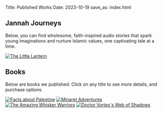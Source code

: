 Title: Published Works
Date: 2023-10-19
save_as: index.html

## Jannah Journeys

Below, you can find wholesome, faith-inspired audio stories that spark young imaginations and nurture Islamic values, one captivating tale at a time.

<!-- TODO: make a proper page with an item per title, like we have a books page ... uh ... guess we need that too. -->
[![The Little Lantern](images/jannah-journeys/the-little-lantern.png)]({filename}/articles/jannah-journeys/the-little-lantern.md)

## Books

Below are books we published. Click on any title to see more details, and purchase options.

[![Facts about Palestine](images/book-covers/facts-about-palestine.png)](https://books2read.com/palestine)
[![Minaret Adventures](images/book-covers/minaret-adventures.png)](https://books2read.com/u/3kBkVN)
[![The Amazing Whisker Warriors](images/book-covers/whisker-warriors.png)](https://books2read.com/u/38nlad)
[![Doctor Vortex's Web of Shadows](images/book-covers/doctor-vortex.png)](https://books2read.com/u/47dB98)
